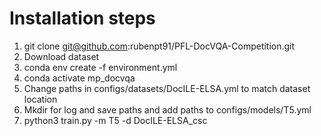 # Installation steps

1. git clone git@github.com:rubenpt91/PFL-DocVQA-Competition.git
2. Download dataset
3. conda env create -f environment.yml
4. conda activate mp_docvqa
5. Change paths in configs/datasets/DocILE-ELSA.yml to match dataset location
6. Mkdir for log and save paths and add paths to configs/models/T5.yml
7. python3 train.py -m T5 -d DocILE-ELSA_csc